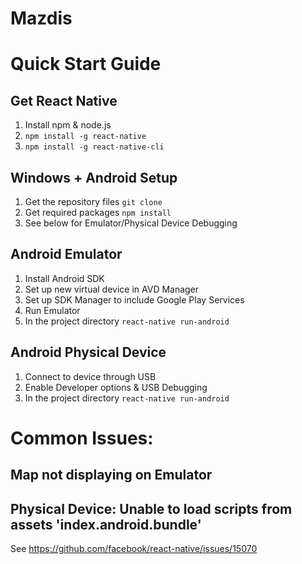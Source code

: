 # Mazdis

# Quick Start Guide
## Get React Native
1. Install npm & node.js
2. `npm install -g react-native`
3. `npm install -g react-native-cli`

## Windows + Android Setup
1. Get the repository files `git clone`
2. Get required packages `npm install`
3. See below for Emulator/Physical Device Debugging

## Android Emulator
1. Install Android SDK
2. Set up new virtual device in AVD Manager
3. Set up SDK Manager to include Google Play Services
4. Run Emulator
5. In the project directory `react-native run-android`

## Android Physical Device
1. Connect to device through USB
2. Enable Developer options & USB Debugging
3. In the project directory `react-native run-android`

# Common Issues:
## Map not displaying on Emulator

## Physical Device: Unable to load scripts from assets 'index.android.bundle' 
See https://github.com/facebook/react-native/issues/15070

